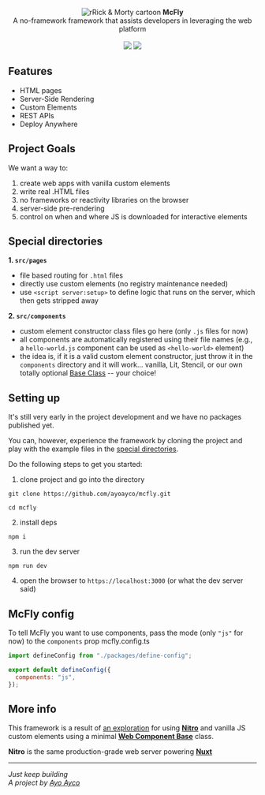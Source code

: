 <p align="center">
  <img src="https://github.com/ayoayco/McFly/assets/4262489/719a51c6-4858-4e3c-9856-c5af0e9be1bd" alt="rRick & Morty cartoon" />
  <strong>McFly</strong><br>
  A no-framework framework that assists developers in leveraging the web platform<br><br>
  <img src="https://img.shields.io/badge/from-the_future-blue" />
  <img src="https://img.shields.io/badge/status-legit-black" />
</ p>

## Features
- HTML pages
- Server-Side Rendering
- Custom Elements
- REST APIs
- Deploy Anywhere

## Project Goals
We want a way to:
1. create web apps with vanilla custom elements
1. write real .HTML files
1. no frameworks or reactivity libraries on the browser
1. server-side pre-rendering
1. control on when and where JS is downloaded for interactive elements

## Special directories
**1. `src/pages`**
- file based routing for `.html` files
- directly use custom elements (no registry maintenance needed)
- use `<script server:setup>` to define logic that runs on the server, which then gets stripped away

**2. `src/components`**
- custom element constructor class files go here (only `.js` files for now)
- all components are automatically registered using their file names (e.g., a `hello-world.js` component can be used as `<hello-world>` element)
- the idea is, if it is a valid custom element constructor, just throw it in the `components` directory and it will work... vanilla, Lit, Stencil, or our own totally optional [Base Class](https://ayco.io/n/web-component-base) -- your choice!

## Setting up

It's still very early in the project development and we have no packages published yet.

You can, however, experience the framework by cloning the project and play with the example files in the [special directories](#special-directories). 

Do the following steps to get you started:

1. clone project and go into the directory
```
git clone https://github.com/ayoayco/mcfly.git
```
```
cd mcfly
```

2. install deps
```
npm i
```

3. run the dev server
```
npm run dev
```

4. open the browser to `https://localhost:3000` (or what the dev server said)

## McFly config

To tell McFly you want to use components, pass the mode (only `"js"` for now) to the `components` prop mcfly.config.ts

```js
import defineConfig from "./packages/define-config";

export default defineConfig({
  components: "js",
});

```


## More info
This framework is a result of [an exploration](https://social.ayco.io/@ayo/111195315785886977) for using [**Nitro**](https://nitro.unjs.io) and vanilla JS custom elements using a minimal [**Web Component Base**](https://ayco.io/n/web-component-base) class.

**Nitro** is the same production-grade web server powering [**Nuxt**](https://nuxt.com/)

---
*Just keep building*<br />
*A project by [Ayo Ayco](https://ayco.io)*
